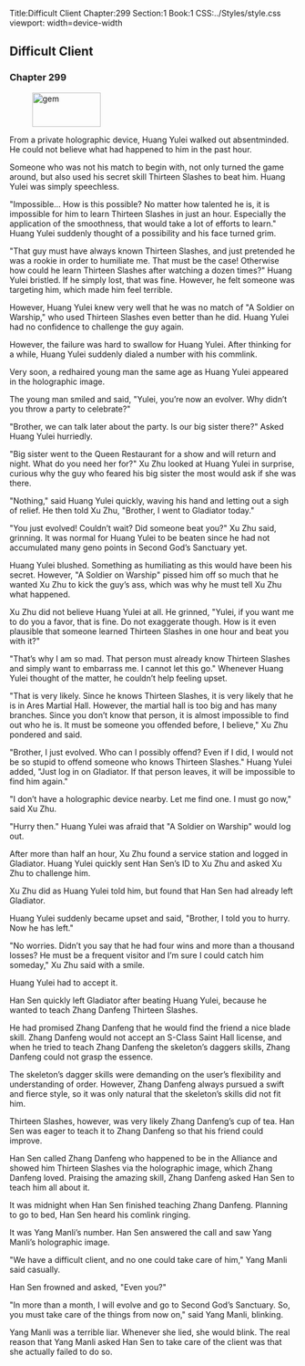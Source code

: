 Title:Difficult Client 
Chapter:299 
Section:1 
Book:1 
CSS:../Styles/style.css 
viewport: width=device-width
  
## Difficult Client
### Chapter 299 
<figure>
	<img src="../Images/gem.gif" alt="gem" id="gem" width="120" height="60" />
</figure>
  

  
  From a private holographic device, Huang Yulei walked out absentminded. He could not believe what had happened to him in the past hour.

Someone who was not his match to begin with, not only turned the game around, but also used his secret skill Thirteen Slashes to beat him. Huang Yulei was simply speechless.

"Impossible… How is this possible? No matter how talented he is, it is impossible for him to learn Thirteen Slashes in just an hour. Especially the application of the smoothness, that would take a lot of efforts to learn." Huang Yulei suddenly thought of a possibility and his face turned grim.

"That guy must have always known Thirteen Slashes, and just pretended he was a rookie in order to humiliate me. That must be the case! Otherwise how could he learn Thirteen Slashes after watching a dozen times?" Huang Yulei bristled. If he simply lost, that was fine. However, he felt someone was targeting him, which made him feel terrible.

However, Huang Yulei knew very well that he was no match of "A Soldier on Warship," who used Thirteen Slashes even better than he did. Huang Yulei had no confidence to challenge the guy again.

However, the failure was hard to swallow for Huang Yulei. After thinking for a while, Huang Yulei suddenly dialed a number with his commlink.

Very soon, a redhaired young man the same age as Huang Yulei appeared in the holographic image.

The young man smiled and said, "Yulei, you’re now an evolver. Why didn’t you throw a party to celebrate?"

"Brother, we can talk later about the party. Is our big sister there?" Asked Huang Yulei hurriedly.

"Big sister went to the Queen Restaurant for a show and will return and night. What do you need her for?" Xu Zhu looked at Huang Yulei in surprise, curious why the guy who feared his big sister the most would ask if she was there.

"Nothing," said Huang Yulei quickly, waving his hand and letting out a sigh of relief. He then told Xu Zhu, "Brother, I went to Gladiator today."

"You just evolved! Couldn’t wait? Did someone beat you?" Xu Zhu said, grinning. It was normal for Huang Yulei to be beaten since he had not accumulated many geno points in Second God’s Sanctuary yet.

Huang Yulei blushed. Something as humiliating as this would have been his secret. However, "A Soldier on Warship" pissed him off so much that he wanted Xu Zhu to kick the guy’s ass, which was why he must tell Xu Zhu what happened.

Xu Zhu did not believe Huang Yulei at all. He grinned, "Yulei, if you want me to do you a favor, that is fine. Do not exaggerate though. How is it even plausible that someone learned Thirteen Slashes in one hour and beat you with it?"

"That’s why I am so mad. That person must already know Thirteen Slashes and simply want to embarrass me. I cannot let this go." Whenever Huang Yulei thought of the matter, he couldn’t help feeling upset.

"That is very likely. Since he knows Thirteen Slashes, it is very likely that he is in Ares Martial Hall. However, the martial hall is too big and has many branches. Since you don’t know that person, it is almost impossible to find out who he is. It must be someone you offended before, I believe," Xu Zhu pondered and said.

"Brother, I just evolved. Who can I possibly offend? Even if I did, I would not be so stupid to offend someone who knows Thirteen Slashes." Huang Yulei added, "Just log in on Gladiator. If that person leaves, it will be impossible to find him again."

"I don’t have a holographic device nearby. Let me find one. I must go now," said Xu Zhu.

"Hurry then." Huang Yulei was afraid that "A Soldier on Warship" would log out.

After more than half an hour, Xu Zhu found a service station and logged in Gladiator. Huang Yulei quickly sent Han Sen’s ID to Xu Zhu and asked Xu Zhu to challenge him.

Xu Zhu did as Huang Yulei told him, but found that Han Sen had already left Gladiator.

Huang Yulei suddenly became upset and said, "Brother, I told you to hurry. Now he has left."

"No worries. Didn’t you say that he had four wins and more than a thousand losses? He must be a frequent visitor and I’m sure I could catch him someday," Xu Zhu said with a smile.

Huang Yulei had to accept it.

Han Sen quickly left Gladiator after beating Huang Yulei, because he wanted to teach Zhang Danfeng Thirteen Slashes.

He had promised Zhang Danfeng that he would find the friend a nice blade skill. Zhang Danfeng would not accept an S-Class Saint Hall license, and when he tried to teach Zhang Danfeng the skeleton’s daggers skills, Zhang Danfeng could not grasp the essence.

The skeleton’s dagger skills were demanding on the user’s flexibility and understanding of order. However, Zhang Danfeng always pursued a swift and fierce style, so it was only natural that the skeleton’s skills did not fit him.

Thirteen Slashes, however, was very likely Zhang Danfeng’s cup of tea. Han Sen was eager to teach it to Zhang Danfeng so that his friend could improve.

Han Sen called Zhang Danfeng who happened to be in the Alliance and showed him Thirteen Slashes via the holographic image, which Zhang Danfeng loved. Praising the amazing skill, Zhang Danfeng asked Han Sen to teach him all about it.

It was midnight when Han Sen finished teaching Zhang Danfeng. Planning to go to bed, Han Sen heard his comlink ringing.

It was Yang Manli’s number. Han Sen answered the call and saw Yang Manli’s holographic image.

"We have a difficult client, and no one could take care of him," Yang Manli said casually.

Han Sen frowned and asked, "Even you?"

"In more than a month, I will evolve and go to Second God’s Sanctuary. So, you must take care of the things from now on," said Yang Manli, blinking.

Yang Manli was a terrible liar. Whenever she lied, she would blink. The real reason that Yang Manli asked Han Sen to take care of the client was that she actually failed to do so.
